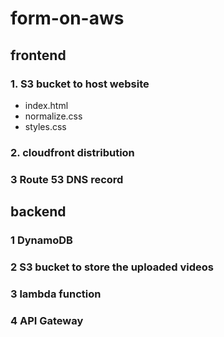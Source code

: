 # form-on-aws

## frontend 


### 1.  S3 bucket to host website 
- index.html
- normalize.css
- styles.css

### 2.  cloudfront distribution


### 3 Route 53 DNS record

## backend


###  1  DynamoDB


### 2 S3 bucket to store the uploaded videos 

### 3 lambda function 



### 4 API Gateway 

